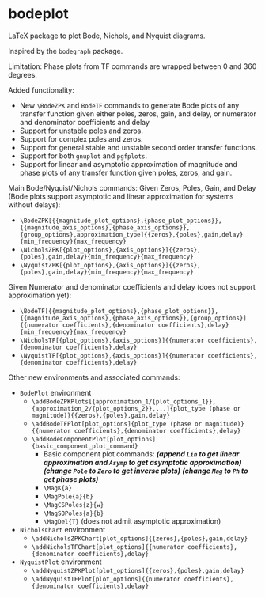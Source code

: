 # bodeplot
LaTeX package to plot Bode, Nichols, and Nyquist diagrams.

Inspired by the `bodegraph` package.

Limitation: Phase plots from TF commands are wrapped between 0 and 360 degrees.

Added functionality:
 - New `\BodeZPK` and `BodeTF` commands to generate Bode plots of any transfer function given either poles, zeros, gain, and delay, or numerator and denominator coefficients and delay
 - Support for unstable poles and zeros.
 - Support for complex poles and zeros.
 - Support for general stable and unstable second order transfer functions.
 - Support for both `gnuplot` and `pgfplots`.
 - Support for linear and asymptotic approximation of magnitude and phase plots of any transfer function given poles, zeros, and gain.

Main Bode/Nyquist/Nichols commands:
Given Zeros, Poles, Gain, and Delay (Bode plots support asymptotic and linear approximation for systems without delays):
 - `\BodeZPK[{{magnitude_plot_options},{phase_plot_options}},{{magnitude_axis_options},{phase_axis_options}},{group_options},approximation_type]{{zeros},{poles},gain,delay}{min_frequency}{max_frequency}`
 - `\NicholsZPK[{plot_options},{axis_options}]{{zeros},{poles},gain,delay}{min_frequency}{max_frequency}`
 - `\NyquistZPK[{plot_options},{axis_options}]{{zeros},{poles},gain,delay}{min_frequency}{max_frequency}`

Given Numerator and denominator coefficients and delay (does not support approximation yet):
 - `\BodeTF[{{magnitude_plot_options},{phase_plot_options}},{{magnitude_axis_options},{phase_axis_options}},{group_options}]{{numerator coefficients},{denominator coefficients},delay}{min_frequency}{max_frequency}`
 - `\NicholsTF[{plot_options},{axis_options}]{{numerator coefficients},{denominator coefficients},delay}`
 - `\NyquistTF[{plot_options},{axis_options}]{{numerator coefficients},{denominator coefficients},delay}`
 
Other new environments and associated commands:
 - `BodePlot` environment
    - `\addBodeZPKPlots[{approximation_1/{plot_options_1}},{approximation_2/{plot_options_2}},...]{plot_type (phase or magnitude)}{{zeros},{poles},gain,delay}`
    - `\addBodeTFPlot[plot_options]{plot_type (phase or magnitude)}{{numerator coefficients},{denominator coefficients},delay}`
    - `\addBodeComponentPlot[plot_options]{basic_component_plot_command}`
      - Basic component plot commands: ***(append `Lin` to get linear approximation and `Asymp` to get asymptotic approximation)*** ***(change `Pole` to `Zero` to get inverse plots)*** ***(change `Mag` to `Ph` to get phase plots)***
      - `\MagK{a}`
      - `\MagPole{a}{b}`
      - `\MagCSPoles{z}{w}`
      - `\MagSOPoles{a}{b}`
      - `\MagDel{T}` (does not admit asymptotic approximation)
 - `NicholsChart` environment
    - `\addNicholsZPKChart[plot_options]{{zeros},{poles},gain,delay}`
    - `\addNicholsTFChart[plot_options]{{numerator coefficients},{denominator coefficients},delay}`
 - `NyquistPlot` environment
    - `\addNyquistZPKPlot[plot_options]{{zeros},{poles},gain,delay}`
    - `\addNyquistTFPlot[plot_options]{{numerator coefficients},{denominator coefficients},delay}`
